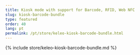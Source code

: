 ```yaml
---
title: Kiosk mode with support for Barcode, RFID, Web NFC
slug: kiosk-barcode-bundle
type: featured
order: 40
lang: pt
permalink: /pt/store/keleo-kiosk-barcode-bundle.html
---
```


{% include store/keleo-kiosk-barcode-bundle.md %}
